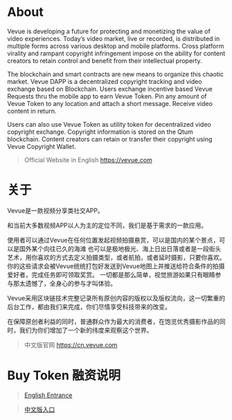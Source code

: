 # About

Vevue is developing a future for protecting and monetizing the value of video experiences. Today’s video market, live or recorded, is distributed in multiple forms across various desktop and mobile platforms.
Cross platform virality and rampant copyright infringement impose on the ability for content creators to retain control and benefit from their intellectual property. 

The blockchain and smart contracts are new means to organize this chaotic market. Vevue DAPP is a decentralized copyright tracking and video exchange based on Blockchain. Users exchange incentive based Vevue Requests thru the mobile app to earn Vevue Token.
Pin any amount of Vevue Token to any location and attach a short message. Receive video content in return.

Users can also use Vevue Token as utility token for decentralized video copyright exchange.
Copyright information is stored on the Qtum blockchain.
Content creators can retain or transfer their copyright using Vevue Copyright Wallet.

>Official Website in English https://vevue.com

# 关于

Vevue是一款视频分享类社交APP。

和当前大多数视频APP以人为主的定位不同，我们是基于需求的一款应用。

使用者可以通过Vevue在任何位置发起视频拍摄悬赏，可以是国内的某个景点，可以是国外某个向往已久的海滩
也可以是极地极光、海上日出日落或者是一段街头艺术，用你喜欢的方式去定义拍摄类型，或者航拍，或者延时摄影，只要你喜欢。
你的这些请求会被Vevue统统打包好发送到Vevue地图上并推送给符合条件的拍摄爱好者，完成任务即可领取奖赏。
一切都是那么简单，视觉旅游如果只有眼睛参与那太遗憾了，全身心的参与才叫体验。

Vevue采用区块链技术完整记录所有原创内容的版权以及版权流向，这一切繁重的后台工作，都由我们来完成，你们尽情享受科技带来的改变。

在保障原创者利益的同时，普通群众作为最大的消费者，在饱览优秀摄影作品的同时，我们为你们增加了一个新的纬度来观察这个世界。

>中文版官网 https://cn.vevue.com

# Buy Token 融资说明

><a href="https://github.com/vevue/ICOcontracts/blob/master/README.EN.md">English Entrance</a>

><a href="https://github.com/vevue/ICOcontracts/blob/master/README.CN.md">中文版入口</a>





